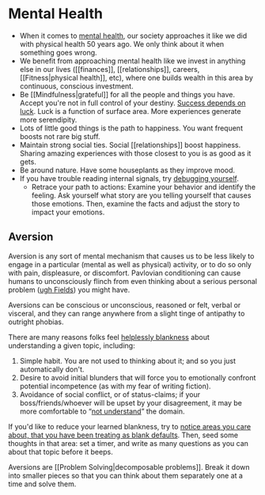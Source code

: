 # Mental Health

- When it comes to [mental health](https://jjbeshara.com/2020/06/04/mental-wealth/), our society approaches it like we did with physical health 50 years ago. We only think about it when something goes wrong.
- We benefit from approaching mental health like we invest in anything else in our lives ([[finances]], [[relationships]], careers, [[Fitness|physical health]], etc), where one builds wealth in this area by continuous, conscious investment.
- Be [[Mindfulness|grateful]] for all the people and things you have. Accept you're not in full control of your destiny. [Success depends on luck](https://youtu.be/3LopI4YeC4I). Luck is a function of surface area. More experiences generate more serendipity.
- Lots of little good things is the path to happiness. You want frequent boosts not rare big stuff.
- Maintain strong social ties. Social [[relationships]] boost happiness. Sharing amazing experiences with those closest to you is as good as it gets.
- Be around nature. Have some houseplants as they improve mood.
- If you have trouble reading internal signals, try [debugging yourself](https://philome.la/jace_harr/you-feel-like-shit-an-interactive-self-care-guide/play/index.html).
  - Retrace your path to actions: Examine your behavior and identify the feeling. Ask yourself what story are you telling yourself that causes those emotions. Then, examine the facts and adjust the story to impact your emotions.

## Aversion

Aversion is any sort of mental mechanism that causes us to be less likely to engage in a particular (mental as well as physical) activity, or to do so only with pain, displeasure, or discomfort. Pavlovian conditioning can cause humans to unconsciously flinch from even thinking about a serious personal problem ([ugh Fields](https://www.lesswrong.com/posts/EFQ3F6kmt4WHXRqik/ugh-fields)) you might have.

Aversions can be conscious or unconscious, reasoned or felt, verbal or visceral, and they can range anywhere from a slight tinge of antipathy to outright phobias.

There are many reasons folks feel [helplessly blankness](https://www.lesswrong.com/posts/puhPJimawPuNZ5wAR/learned-blankness) about understanding a given topic, including:

1. Simple habit. You are not used to thinking about it; and so you just automatically don't.
2. Desire to avoid initial blunders that will force you to emotionally confront potential incompetence (as with my fear of writing fiction).
3. Avoidance of social conflict, or of status-claims; if your boss/friends/whoever will be upset by your disagreement, it may be more comfortable to “[not understand](https://quoteinvestigator.com/2017/11/30/salary)” the domain.

If you'd like to reduce your learned blankness, try to [notice areas you care about, that you have been treating as blank defaults](https://www.lesswrong.com/posts/puhPJimawPuNZ5wAR/learned-blankness#Notice_your_learned_blankness). Then, seed some thoughts in that area: set a timer, and write as many questions as you can about that topic before it beeps.

Aversions are [[Problem Solving|decomposable problems]]. Break it down into smaller pieces so that you can think about them separately one at a time and solve them.
